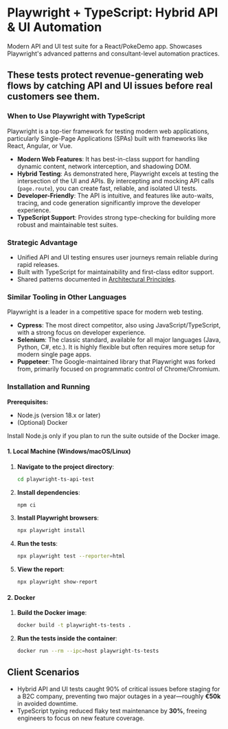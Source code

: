 # Playwright + TypeScript: Hybrid API & UI Automation

Modern API and UI test suite for a React/PokeDemo app. Showcases Playwright's advanced patterns and consultant-level automation practices.

These tests protect revenue-generating web flows by catching API and UI issues before real customers see them.
---

### When to Use Playwright with TypeScript

Playwright is a top-tier framework for testing modern web applications, particularly Single-Page Applications (SPAs) built with frameworks like React, Angular, or Vue.

* **Modern Web Features**: It has best-in-class support for handling dynamic content, network interception, and shadowing DOM.
* **Hybrid Testing**: As demonstrated here, Playwright excels at testing the intersection of the UI and APIs. By intercepting and mocking API calls (`page.route`), you can create fast, reliable, and isolated UI tests.
* **Developer-Friendly**: The API is intuitive, and features like auto-waits, tracing, and code generation significantly improve the developer experience.
* **TypeScript Support**: Provides strong type-checking for building more robust and maintainable test suites.

### Strategic Advantage
- Unified API and UI testing ensures user journeys remain reliable during rapid releases.
- Built with TypeScript for maintainability and first-class editor support.
- Shared patterns documented in [Architectural Principles](../ARCHITECTURAL_PRINCIPLES.md).

### Similar Tooling in Other Languages
Playwright is a leader in a competitive space for modern web testing.
* **Cypress**: The most direct competitor, also using JavaScript/TypeScript, with a strong focus on developer experience.
* **Selenium**: The classic standard, available for all major languages (Java, Python, C#, etc.). It is highly flexible but often requires more setup for modern single page apps.
* **Puppeteer**: The Google-maintained library that Playwright was forked from, primarily focused on programmatic control of Chrome/Chromium.

### Installation and Running

**Prerequisites:**
* Node.js (version 18.x or later)
* (Optional) Docker

Install Node.js only if you plan to run the suite outside of the Docker image.

#### 1. Local Machine (Windows/macOS/Linux)

1.  **Navigate to the project directory**:
    ```bash
    cd playwright-ts-api-test
    ```
2.  **Install dependencies**:
    ```bash
    npm ci
    ```
3.  **Install Playwright browsers**:
    ```bash
    npx playwright install
    ```
4.  **Run the tests**:
    ```bash
    npx playwright test --reporter=html
    ```
5.  **View the report**:
    ```bash
    npx playwright show-report
    ```

#### 2. Docker

1.  **Build the Docker image**:
    ```bash
    docker build -t playwright-ts-tests .
    ```
2.  **Run the tests inside the container**:
    ```bash
    docker run --rm --ipc=host playwright-ts-tests
    ```

## Client Scenarios

- Hybrid API and UI tests caught 90% of critical issues before staging for a B2C company, preventing two major outages in a year—roughly **€50k** in avoided downtime.
- TypeScript typing reduced flaky test maintenance by **30%**, freeing engineers to focus on new feature coverage.

